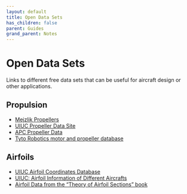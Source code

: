 ```yaml
---
layout: default
title: Open Data Sets
has_children: false
parent: Guides
grand_parent: Notes
---
```


# Open Data Sets

Links to different free data sets that can be useful for aircraft
design or other applications.

## Propulsion

- [Mejzlik Propellers](https://www.mejzlik.eu/technical-data)
- [UIUC Propeller Data Site](https://m-selig.ae.illinois.edu/props/propDB.html)
- [APC Propeller Data](https://www.apcprop.com/technical-information/performance-data/)
- [Tyto Robotics motor and propeller database](https://database.tytorobotics.com/)

## Airfoils

- [UIUC Airfoil Coordinates Database](https://m-selig.ae.illinois.edu/ads/coord_database.html)
- [UIUC: Airfoil Information of Different Aircrafts](https://m-selig.ae.illinois.edu/ads/aircraft.html)
- [Airfoil Data from the “Theory of Airfoil Sections” book](https://www.pdas.com/avd.html)
